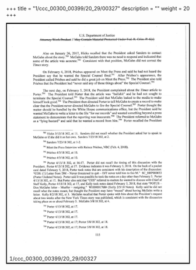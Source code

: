 +++
title = "1/ccc_00300_00399/20_29/00327"
description = ""
weight = 20
+++

<table style="border:2px solid black;max-width:800px;max-height:800px;" 
><tr><td>
<img class="center-fit-jpg"
src="/jpg_/jpg_mueller_report_searchable_327.jpg">
1/ccc_00300_00399/20_29/00327
</img></td></tr></table>
